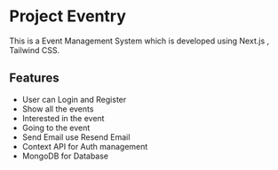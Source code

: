 #  Project Eventry
This is a Event Management System which is developed using Next.js , Tailwind CSS.


## Features
- User can Login and Register
- Show all the events
- Interested in the event
- Going to the event
- Send Email use Resend Email
- Context API for Auth management
- MongoDB for Database


